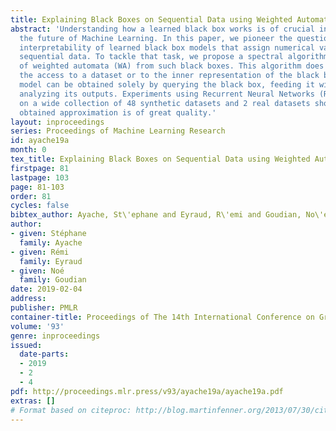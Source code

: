 ```yaml
---
title: Explaining Black Boxes on Sequential Data using Weighted Automata
abstract: 'Understanding how a learned black box works is of crucial interest for
  the future of Machine Learning. In this paper, we pioneer the question of the global
  interpretability of learned black box models that assign numerical values to symbolic
  sequential data. To tackle that task, we propose a spectral algorithm for the extraction
  of weighted automata (WA) from such black boxes. This algorithm does not require
  the access to a dataset or to the inner representation of the black box: the inferred
  model can be obtained solely by querying the black box, feeding it with inputs and
  analyzing its outputs. Experiments using Recurrent Neural Networks (RNN) trained
  on a wide collection of 48 synthetic datasets and 2 real datasets show that the
  obtained approximation is of great quality.'
layout: inproceedings
series: Proceedings of Machine Learning Research
id: ayache19a
month: 0
tex_title: Explaining Black Boxes on Sequential Data using Weighted Automata
firstpage: 81
lastpage: 103
page: 81-103
order: 81
cycles: false
bibtex_author: Ayache, St\'ephane and Eyraud, R\'emi and Goudian, No\'e
author:
- given: Stéphane
  family: Ayache
- given: Rémi
  family: Eyraud
- given: Noé
  family: Goudian
date: 2019-02-04
address: 
publisher: PMLR
container-title: Proceedings of The 14th International Conference on Grammatical Inference
volume: '93'
genre: inproceedings
issued:
  date-parts:
  - 2019
  - 2
  - 4
pdf: http://proceedings.mlr.press/v93/ayache19a/ayache19a.pdf
extras: []
# Format based on citeproc: http://blog.martinfenner.org/2013/07/30/citeproc-yaml-for-bibliographies/
---
```

